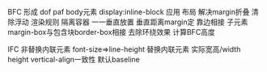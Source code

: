 BFC
形成
    dof paf body元素
    display:inline-block
应用
    布局 解决margin折叠 清除浮动
渲染规则
    隔离容器
    一一垂直放置
    垂直距离margin定
    靠边相接 子元素margin-box与包含块border-box相接
    去除环绕效果
    计算BFC高度


IFC
非替换内联元素 font-size=>line-height
替换内联元素 实际宽高/width height
vertical-align一致性 默认baseline

